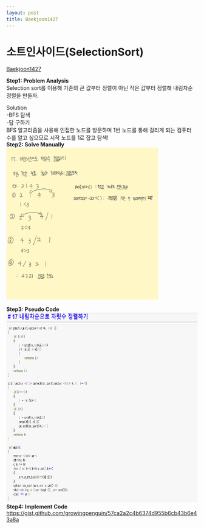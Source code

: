 ```yaml
---
layout: post
title: Baekjoon1427
---
```



# 소트인사이드(SelectionSort) #
[Baekjoon1427](https://www.acmicpc.net/problem/1427)

**Step1: Problem Analysis**<br/>
Selection sort를 이용해 기존의 큰 값부터 정렬이 아닌 작은 값부터 정렬해 내림차순 정렬을 만들자.<br/>

Solution<br/>
-BFS 탐색<br/>
-답 구하기<br/>
BFS 알고리즘을 사용해 인접한 노드를 방문하며 1번 노드를 통해 걸리게 되는 컴퓨터 수를 알고 싶으므로 시작 노드를 1로 잡고 탐색! <br/>
**Step2: Solve Manually**<br/>
<img src="/_images/Baek1427_1.jpg" width="400" height="400">

**Step3: Pseudo Code**<br/>
<img src="/_images/Baek1427_2.png" width="700" height="500">
<br/>
**Step4: Implement Code** <br/> 
https://gist.github.com/growingpenguin/57ca2a2c4b6374d955b6cb43b6e43a8a

